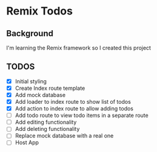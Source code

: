 # Remix Todos

## Background

I'm learning the Remix framework so I created this project

## TODOS

- [x] Initial styling
- [x] Create Index route template
- [x] Add mock database
- [x] Add loader to index route to show list of todos
- [x] Add action to index route to allow adding todos
- [ ] Add todo route to view todo items in a separate route
- [ ] Add editing functionality
- [ ] Add deleting functionality
- [ ] Replace mock database with a real one
- [ ] Host App
